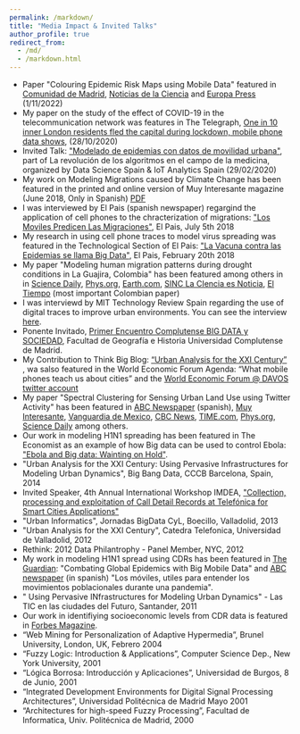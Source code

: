 ```yaml
---
permalink: /markdown/
title: "Media Impact & Invited Talks"
author_profile: true
redirect_from: 
  - /md/
  - /markdown.html
---
```


* Paper "Colouring Epidemic Risk Maps using Mobile Data" featured in [Comunidad de Madrid](https://www.comunidad.madrid/noticias/2022/11/01/comunidad-madrid-investiga-metodo-desarrollar-mapas-riesgo-epidemico-eficientes), [Noticias de la Ciencia](https://noticiasdelaciencia.com/art/45218/datos-del-uso-de-telefonia-movil-para-evaluar-la-propagacion-de-epidemias) and [Europa Press](https://www.europapress.es/madrid/noticia-imdea-investiga-metodo-datos-red-movil-desarrollar-mapas-riesgo-epidemico-eficientes-20221101134911.html) (1/11/2022)
* My paper on the study of the effect of COVID-19 in the telecommunication network was features in The Telegraph,  [One in 10 inner London residents fled the capital during lockdown, mobile phone data shows](https://www.telegraph.co.uk/technology/2020/10/28/one-10-inner-london-residents-left-home-lockdown-mobile-phone/), (28/10/2020)
* Invited Talk: ["Modelado de epidemias con datos de movilidad urbana"](https://telefonicatech.com/blog/meetups-2020-la-revolucion-de-los-algoritmos-en-el-campo-de-la-medicina), part of La revolución de los algoritmos en el campo de la medicina, organized by Data Science Spain & IoT Analytics Spain (29/02/2020) 
* My work on Modeling Migrations caused by Climate Change has been featured in the printed and online version of Muy Interesante magazine  (June 2018, Only in Spanish) [PDF](https://enriquefriasm.github.io/files/paper1.pdf)
* I was interviewed by El Pais (spanish newspaper) regargind the application of cell phones to the chracterization of migrations: ["Los Moviles  Predicen Las Migraciones"](https://elpais.com/tecnologia/2018/07/04/actualidad/1530700909_275801.html), El Pais, July 5th 2018
* My research in using cell phone traces to model virus spreading was featured in the Technological Section of El Pais: ["La Vacuna contra las Epidemias se llama Big Data"](https://elpais.com/retina/2018/02/19/innovacion/1519039015_430916.html), El Pais, February 20th 2018
* My paper  "Modeling human migration patterns during drought conditions in La Guajira, Colombia" has been featured among others in in [Science Daily](https://www.sciencedaily.com/releases/2018/06/180628120053.htm),  [Phys.org](https://phys.org/news/2018-06-smartphones-track-migrations-climate.html),  [Earth.com](https://www.earth.com/news/human-displacement-climate-change), [SINC La CIencia es Noticia](https://www.agenciasinc.es/Noticias/Rastrean-con-moviles-las-migraciones-debidas-al-cambio-climatico), [El Tiempo](https://www.eltiempo.com/vida/medio-ambiente/desplazamiento-por-cambio-climatico-en-la-guajira-235854) (most important Colombian paper)
* I was interviewd by MIT Technology Review Spain regarding the use of digital traces to improve urban environments. You can see the interview [here](https://www.technologyreview.es/s/10660/los-datos-permiten-evaluar-si-las-politicas-de-urbanismo-funcionan).
*  Ponente Invitado, [Primer Encuentro Complutense BIG DATA y SOCIEDAD](https://eventos.ucm.es/7247/speakers/primer-encuentro-complutense-big-data-y-sociedad.html), Facultad de Geografía e Historia Universidad Complutense de Madrid.
*  My Contribution to Think Big Blog: [“Urban Analysis for the XXI Century”](https://blogthinkbig.com/urban-analysis) , wa salso featured in the World Economic Forum Agenda: “What mobile phones teach us about cities”  and the [World Economic Forum @ DAVOS twitter account](https://twitter.com/davos/status/562543577927258112)
*  My paper "Spectral Clustering for Sensing Urban Land Use using Twitter Activity" has been featured in [ABC Newspaper](https://www.abc.es/tecnologia/redes/20141229/abci-tuitea-ciudad-marcha-201412291547.html) (spanish), [Muy Interesante](https://www.muyinteresante.com/tecnologia/3525.html), [﻿﻿Vanguardia de Mexico﻿](https://vanguardia.com.mx/tech/2628117-todo-lo-que-podran-saber-de-ti-cuando-escribas-un-tuit-PNVG2628117), [CBC News](https://www.cbc.ca/news/science/twitter-can-improve-urban-planning-1.2885615), [TIME.com](https://time.com/3650317/tweeting-partying-urban-planning/), [Phys.org](https://phys.org/news/2014-12-tweet-party-urban.html), [Science Daily](https://www.sciencedaily.com/releases/2014/12/141229081755.htm) among others.
*  Our work in modeling H1N1 spreading has been featured in The Economist as an example of how Big data can be used to control Ebola: ["Ebola and Big data: Wainting on Hold"](https://www.economist.com/science-and-technology/2014/10/27/waiting-on-hold).
* "Urban Analysis for the XXI Century: Using Pervasive Infrastructures for Modeling Urban Dynamics", Big Bang Data, CCCB Barcelona, Spain, 2014
* Invited Speaker, 4th Annual International Workshop IMDEA, ["Collection, processing and exploitation of Call Detail Records at Telefónica for
Smart Cities Applications"](Netwotkshttps://events.networks.imdea.org/content/workshop-2012/invited-speakers.html)
* "Urban Informatics", Jornadas BigData CyL, Boecillo, Valladolid, 2013
* "Urban Analysis for the XXI Century", Catedra Telefonica, Universidad de Valladolid, 2012
* Rethink: 2012 Data Philantrophy - Panel Member, NYC, 2012
* My work in modeling H1N1 spread using CDRs has been featured in [The Guardian](https://www.theguardian.com/media-network/media-network-blog/2013/sep/05/combating-epidemics-big-mobile-data): "Combating Global Epidemics with Big Mobile Data" and [ABC newspaper](https://www.abc.es/sociedad/20130923/abci-datos-moviles-pandemias-201309201736.html) (in spanish) "Los móviles, utiles para entender los movimientos poblacionales durante una pandemia".
* " Using Pervasive INfrastructures for Modeling Urban Dynamics" - Las TIC en las ciudades del Futuro, Santander, 2011
*  Our work in identifiying socioeconomic levels from CDR data is featured in [Forbes Magazine](https://www.forbes.com/sites/oreillymedia/2011/09/20/data-philanthropy-is-good-for-business/).
* “Web Mining for Personalization of Adaptive Hypermedia”, Brunel University, London, UK, Febrero 2004
* “Fuzzy Logic: Introduction & Applications”, Computer Science Dep., New York University, 2001
* “Lógica Borrosa: Introducción y Aplicaciones”, Universidad de Burgos, 8 de Junio, 2001
* “Integrated Development Environments for Digital Signal Processing Architectures”,   Universidad Politécnica de Madrid Mayo 2001
* “Architectures for high-speed Fuzzy Processing”, Facultad de Informatica, Univ. Politécnica de Madrid, 2000


     
   
